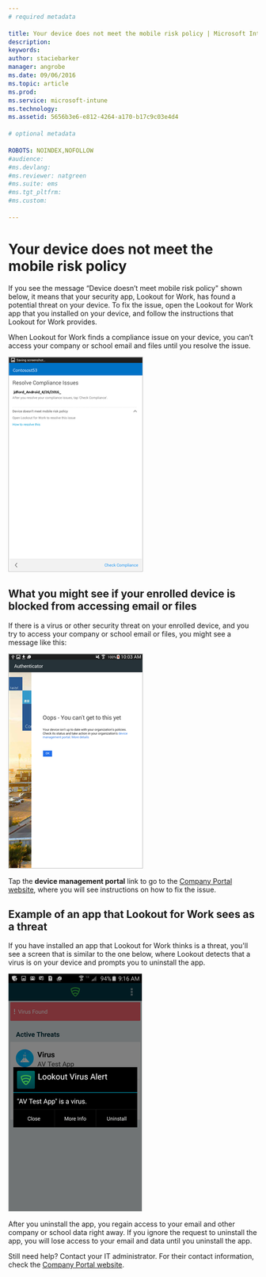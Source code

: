 ```yaml
---
# required metadata

title: Your device does not meet the mobile risk policy | Microsoft Intune
description:
keywords:
author: staciebarker
manager: angrobe
ms.date: 09/06/2016
ms.topic: article
ms.prod:
ms.service: microsoft-intune
ms.technology:
ms.assetid: 5656b3e6-e812-4264-a170-b17c9c03e4d4

# optional metadata

ROBOTS: NOINDEX,NOFOLLOW
#audience:
#ms.devlang:
#ms.reviewer: natgreen
#ms.suite: ems
#ms.tgt_pltfrm:
#ms.custom:

---
```


# Your device does not meet the mobile risk policy

If you see the message “Device doesn’t meet mobile risk policy" shown below, it means that your security app, Lookout for Work, has found a potential threat on your device. To fix the issue, open the Lookout for Work app that you installed on your device, and follow the instructions that Lookout for Work provides.

When Lookout for Work finds a compliance issue on your device, you can’t access your company or school email and files until you resolve the issue.

![Lookout for Work found a threat on your device](./media/lookout-threat-found-android.png)

## What you might see if your enrolled device is blocked from accessing email or files

If there is a virus or other security threat on your enrolled device, and you try to access your company or school email or files, you might see a message like this:

![Lookout for Work error message with link to Company Portal website](./media/lookout-go-to-device-management-portal-android.png)

Tap the **device management portal** link to go to the [Company Portal website](http://portal.manage.microsoft.com), where you will see instructions on how to fix the issue.

## Example of an app that Lookout for Work sees as a threat

If you have installed an app that Lookout for Work thinks is a threat, you'll see a screen that is similar to the one below, where Lookout detects that a virus is on your device and prompts you to uninstall the app.

![example of Lookout for Work virus alert message](./media/lookout-virus-alert-android.png)

After you uninstall the app, you regain access to your email and other company or school data right away. If you ignore the request to uninstall the app, you will lose access to your email and data until you uninstall the app.

Still need help? Contact your IT administrator. For their contact information, check the [Company Portal website](http://portal.manage.microsoft.com).


